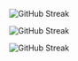 <!---
![GitHub Streak](http://github-profile-summary-cards.vercel.app/api/cards/productive-time?username=leninworld&theme=default)
--->

![GitHub Streak](http://github-profile-summary-cards.vercel.app/api/cards/stats?username=leninworld&theme=default)

<!---
![GitHub Streak](http://github-profile-summary-cards.vercel.app/api/cards/most-commit-language?username=leninworld&theme=default)
--->

![GitHub Streak](http://github-profile-summary-cards.vercel.app/api/cards/repos-per-language?username=leninworld&theme=default)

![GitHub Streak](http://github-profile-summary-cards.vercel.app/api/cards/profile-details?username=leninworld&theme=default)

<!---
![GitHub Streak](https://streak-stats.demolab.com/?user=leninworld)
--->
